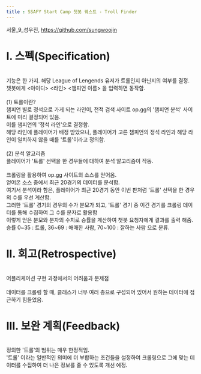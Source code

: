 ```yaml
---
title : SSAFY Start Camp 챗봇 퀘스트 - Troll Finder
---
```

서울_9_성우진, https://github.com/sungwoojin <br />

# I. 스펙(Specification)<br />
<br />
기능은 한 가지. 해당 League of Lengends 유저가 트롤인지 아닌지의 여부를 결정.<br />
챗봇에게 <아이디> <라인> <챔피언 이름> 을 입력하면 동작함. <br />
<br />
(1) 트롤이란?<br />
챔피언 별로 정석으로 가게 되는 라인이, 전적 검색 사이트 op.gg의 '챔피언 분석' 사이트에 미리 결정되어 있음.<br />
이를 챔피언의 '정석 라인'으로 결정함.<br />
해당 라인에 플레이어가 배정 받았으나, 플레이어가 고른 챔피언의 정석 라인과 해당 라인이 일치하지 않을 때를 '트롤'이라고 정의함.<br />
<br />
(2) 분석 알고리즘<br />
플레이어가 '트롤' 선택을 한 경우들에 대하여 분석 알고리즘이 작동.<br />
<br />
크롤링을 활용하여 op.gg 사이트의 소스를 얻어옴.<br />
얻어온 소스 중에서 최근 20경기의 데이터를 분석함.<br />
여기서 분석이라 함은, 플레이어가 최근 20경기 동안 이번 판처럼 '트롤' 선택을 한 경우의 수를 우선 계산함. <br />
그러한 '트롤' 경기의 경우의 수가 분모가 되고, '트롤' 경기 중 이긴 경기를 크롤링 데이터를 통해 수집하여 그 수를 분자로 활용함<br />
이렇게 얻은 분모와 분자의 수치로 승률을 계산하여 챗봇 요청자에게 결과를 출력 해줌. <br />
승률 0~35 : 트롤, 36~69 : 애매한 사람, 70~100 : 잘하는 사람 으로 분류. <br />

# II. 회고(Retrospective)<br />
<br />
어플리케이션 구현 과정에서의 어려움과 문제점 <br />
<br />
데이터를 크롤링 할 때, 클래스가 너무 여러 층으로 구성되어 있어서 원하는 데이터에 접근하기 힘들었음. <br />

# III. 보완 계획(Feedback)<br />
<br />
정의한 '트롤'의 범위는 매우 한정적임.<br />
'트롤' 이라는 일반적인 의미에 더 부합하는 조건들을 설정하여 크롤링으로 그에 맞는 데이터를 수집하여 더 나은 정보를 줄 수 있도록 개선 예정.<br />






